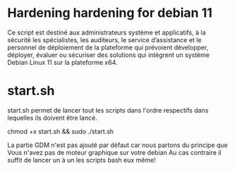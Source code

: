 # Hardening hardening for debian 11
Ce script est destiné aux administrateurs système et applicatifs, à la sécurité
les spécialistes, les auditeurs, le service d’assistance et le personnel de déploiement de la plateforme qui prévoient
développer, déployer, évaluer ou sécuriser des solutions qui intègrent un système Debian Linux 11
sur la plateforme x64.

# start.sh 
start.sh permet de lancer tout les scripts dans l'ordre respectifs dans lequelles ils doivent être lancé.

chmod +x start.sh \&\& sudo ./start.sh

La partie GDM n'est pas ajouté par défaut car nous partons du principe que Vous n'avez pas de moteur graphique sur votre debian
Au cas contraire il suffit de lancer un à un les scripts bash eux même!
